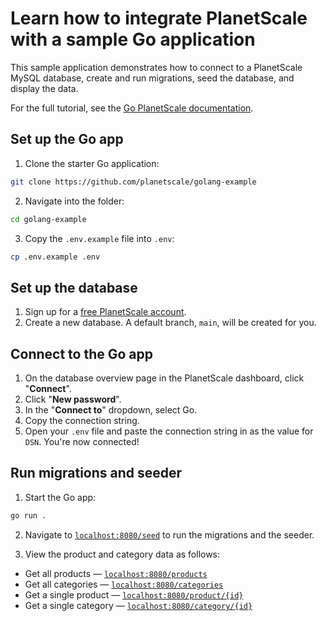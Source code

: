 # Learn how to integrate PlanetScale with a sample Go application

This sample application demonstrates how to connect to a PlanetScale MySQL database, create and run migrations, seed the database, and display the data.

For the full tutorial, see the [Go PlanetScale documentation](https://planetscale.com/docs/tutorials/connect-go-app).

## Set up the Go app

1. Clone the starter Go application:

```bash
git clone https://github.com/planetscale/golang-example
```

2. Navigate into the folder:

```bash
cd golang-example
```

3. Copy the `.env.example` file into `.env`:

```bash
cp .env.example .env
```

## Set up the database

1. Sign up for a [free PlanetScale account](https://app.planetscale.com/sign-up).
2. Create a new database. A default branch, `main`, will be created for you.

## Connect to the Go app

1. On the database overview page in the PlanetScale dashboard, click "**Connect**".
2. Click "**New password**".
3. In the "**Connect to**" dropdown, select Go.
4. Copy the connection string.
5. Open your `.env` file and paste the connection string in as the value for `DSN`. You're now connected!

## Run migrations and seeder

1. Start the Go app:

```bash
go run .
```

2. Navigate to [`localhost:8080/seed`](http://localhost:8080/seed) to run the migrations and the seeder.

3. View the product and category data as follows:

- Get all products &mdash; [`localhost:8080/products`](http://localhost:8080/products)
- Get all categories &mdash; [`localhost:8080/categories`](http://localhost:8080/categories)
- Get a single product &mdash; [`localhost:8080/product/{id}`](http://localhost:8080/products/1)
- Get a single category &mdash; [`localhost:8080/category/{id}`](http://localhost:8080/categories/1)
